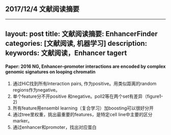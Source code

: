 ## 2017/12/4  文献阅读摘要
---
layout: post
title: 文献阅读摘要: EnhancerFinder
categories: [文献阅读, 机器学习]
description: 
keywords: 文献阅读，Enhancer tagert
---

#### Paper: 2016 NG, Enhancer–promoter interactions are encoded by complex genomic signatures on looping chromatin
1. 通过HiC找到所有Interaction pairs, 作为positive。用类似距离的random regions作为negative。  
2. 单个feature分不开positive 和negative。poll2等在两个set有差异（figure1-2)  
3. 所有feature用ensembl learning（复合学习）加boosting可以很好分开  
4. 通过tree里权重，挑出最重要的features，是特定cell line中主要的区分marker。  
5. 通过enhancer和promoter，找出对应蛋白  

